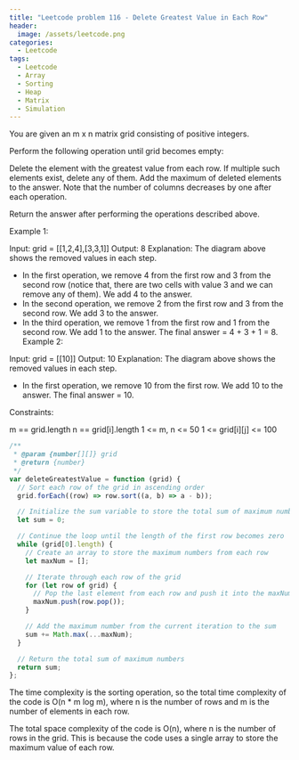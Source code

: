 ```yaml
---
title: "Leetcode problem 116 - Delete Greatest Value in Each Row"
header:
  image: /assets/leetcode.png
categories:
  - Leetcode
tags:
  - Leetcode
  - Array
  - Sorting
  - Heap
  - Matrix
  - Simulation
---
```


You are given an m x n matrix grid consisting of positive integers.

Perform the following operation until grid becomes empty:

Delete the element with the greatest value from each row. If multiple such elements exist, delete any of them.
Add the maximum of deleted elements to the answer.
Note that the number of columns decreases by one after each operation.

Return the answer after performing the operations described above.

Example 1:

Input: grid = [[1,2,4],[3,3,1]]
Output: 8
Explanation: The diagram above shows the removed values in each step.

- In the first operation, we remove 4 from the first row and 3 from the second row (notice that, there are two cells with value 3 and we can remove any of them). We add 4 to the answer.
- In the second operation, we remove 2 from the first row and 3 from the second row. We add 3 to the answer.
- In the third operation, we remove 1 from the first row and 1 from the second row. We add 1 to the answer.
  The final answer = 4 + 3 + 1 = 8.
  Example 2:

Input: grid = [[10]]
Output: 10
Explanation: The diagram above shows the removed values in each step.

- In the first operation, we remove 10 from the first row. We add 10 to the answer.
  The final answer = 10.

Constraints:

m == grid.length
n == grid[i].length
1 <= m, n <= 50
1 <= grid[i][j] <= 100

```js
/**
 * @param {number[][]} grid
 * @return {number}
 */
var deleteGreatestValue = function (grid) {
  // Sort each row of the grid in ascending order
  grid.forEach((row) => row.sort((a, b) => a - b));

  // Initialize the sum variable to store the total sum of maximum numbers
  let sum = 0;

  // Continue the loop until the length of the first row becomes zero
  while (grid[0].length) {
    // Create an array to store the maximum numbers from each row
    let maxNum = [];

    // Iterate through each row of the grid
    for (let row of grid) {
      // Pop the last element from each row and push it into the maxNum array
      maxNum.push(row.pop());
    }

    // Add the maximum number from the current iteration to the sum
    sum += Math.max(...maxNum);
  }

  // Return the total sum of maximum numbers
  return sum;
};
```

The time complexity is the sorting operation, so the total time complexity of the code is O(n \* m log m), where n is the number of rows and m is the number of elements in each row.

The total space complexity of the code is O(n), where n is the number of rows in the grid. This is because the code uses a single array to store the maximum value of each row.
